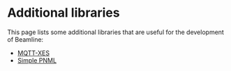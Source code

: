 # Additional libraries

This page lists some additional libraries that are useful for the development of Beamline:

- [MQTT-XES](mqtt-xes.md)
- [Simple PNML](simple-pnml.md)
